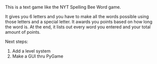 This is a text game like the NYT Spelling Bee Word game. 

It gives you 6 letters and you have to make all the words possible using those letters and a special letter. 
It awards you points based on how long the word is. At the end, it lists out every word you entered and
your total amount of points. 

Next steps:
1. Add a level system
2. Make a GUI thru PyGame
